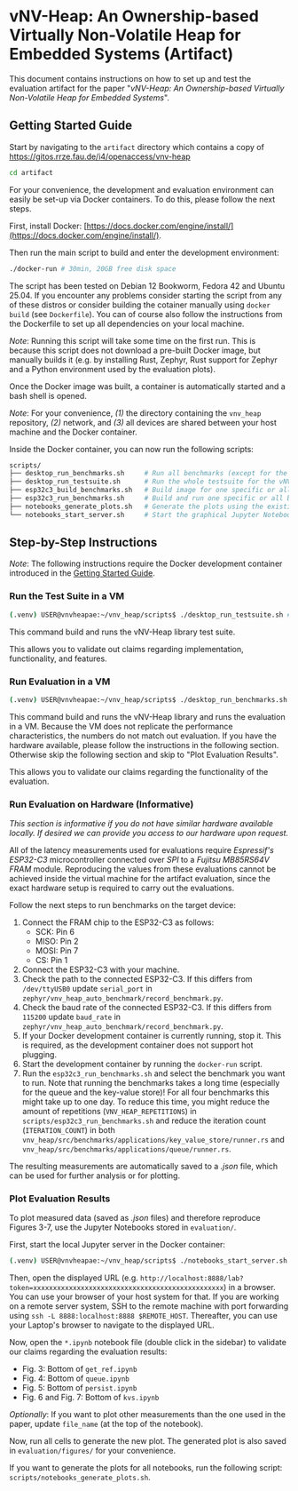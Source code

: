 # vNV-Heap: An Ownership-based Virtually Non-Volatile Heap for Embedded Systems (Artifact)

This document contains instructions on how to set up and test the evaluation artifact for the paper "*vNV-Heap: An Ownership-based Virtually Non-Volatile Heap for Embedded Systems*".

## Getting Started Guide

Start by navigating to the `artifact` directory which contains a copy of https://gitos.rrze.fau.de/i4/openaccess/vnv-heap

``` sh
cd artifact
```

For your convenience, the development and evaluation environment can easily be set-up via Docker containers.
To do this, please follow the next steps.

First, install Docker: [https://docs.docker.com/engine/install/](https://docs.docker.com/engine/install/).

Then run the main script to build and enter the development environment:

```bash
./docker-run # 30min, 20GB free disk space
```

The script has been tested on Debian 12 Bookworm, Fedora 42 and Ubuntu
25.04. If you encounter any problems consider starting the script from
any of these distros or consider building the cotainer manually using
`docker build` (see `Dockerfile`). You can of course also follow the
instructions from the Dockerfile to set up all dependencies on your
local machine.

*Note*: Running this script will take some time on the first run. This
is because this script does not download a pre-built Docker image, but
manually builds it (e.g. by installing Rust, Zephyr, Rust support for
Zephyr and a Python environment used by the evaluation plots).

Once the Docker image was built, a container is automatically started and a bash shell is opened.

*Note*: For your convenience, *(1)* the directory containing the `vnv_heap` repository, *(2)* network, and *(3)* all devices are shared between your host machine and the Docker container.

Inside the Docker container, you can now run the following scripts:

```bash
scripts/
├── desktop_run_benchmarks.sh     # Run all benchmarks (except for the persist benchmark) on the desktop machine. This is not meant for any latency measurements, but for debugging/testing.
├── desktop_run_testsuite.sh      # Run the whole testsuite for the vNV-Heap library
├── esp32c3_build_benchmarks.sh   # Build image for one specific or all benchmarks
├── esp32c3_run_benchmarks.sh     # Build and run one specific or all benchmarks. Note: You nee
├── notebooks_generate_plots.sh   # Generate the plots using the existing Jupyter notebooks
└── notebooks_start_server.sh     # Start the graphical Jupyter Notebook server. This can be used for example to choose select different raw data to be used for the plots
```

## Step-by-Step Instructions

*Note*: The following instructions require the Docker development container introduced in the [Getting Started Guide](#getting-started-guide).

### Run the Test Suite in a VM

``` bash
(.venv) USER@vnvheapae:~/vnv_heap/scripts$ ./desktop_run_testsuite.sh # 2min
```

This command build and runs the vNV-Heap library test suite.

This allows you to validate out claims regarding implementation,
functionality, and features.

### Run Evaluation in a VM

``` bash
(.venv) USER@vnvheapae:~/vnv_heap/scripts$ ./desktop_run_benchmarks.sh # 7min
```

This command build and runs the vNV-Heap library and runs the evaluation
in a VM. Because the VM does not replicate the performance
characteristics, the numbers do not match out evaluation. If you have
the hardware available, please follow the instructions in the following
section. Otherwise skip the following section and skip to "Plot
Evaluation Results".

This allows you to validate our claims regarding the functionality of
the evaluation.

### Run Evaluation on Hardware (Informative)

*This section is informative if you do not have similar hardware available locally. If desired we can provide you access to our hardware upon request.*

All of the latency measurements used for evaluations require
*Espressif's ESP32-C3* microcontroller connected over *SPI* to a
*Fujitsu MB85RS64V FRAM* module. Reproducing the values from these
evaluations cannot be achieved inside the virtual machine for the
artifact evaluation, since the exact hardware setup is required to carry
out the evaluations.

Follow the next steps to run benchmarks on the target device:

1. Connect the FRAM chip to the ESP32-C3 as follows:
    - SCK: Pin 6
    - MISO: Pin 2
    - MOSI: Pin 7
    - CS: Pin 1
2. Connect the ESP32-C3 with your machine.
3. Check the path to the connected ESP32-C3. If this differs from `/dev/ttyUSB0` update `serial_port` in `zephyr/vnv_heap_auto_benchmark/record_benchmark.py`.
4. Check the baud rate of the connected ESP32-C3. If this differs from `115200` update `baud_rate` in `zephyr/vnv_heap_auto_benchmark/record_benchmark.py`.
5. If your Docker development container is currently running, stop it. This is required, as the development container does not support hot plugging.
6. Start the development container by running the `docker-run` script.
7. Run the `esp32c3_run_benchmarks.sh` and select the benchmark you want to run. Note that running the benchmarks takes a long time (especially for the queue and the key-value store)! For all four benchmarks this might take up to one day. To reduce this time, you might reduce the amount of repetitions (`VNV_HEAP_REPETITIONS`) in `scripts/esp32c3_run_benchmarks.sh` and reduce the iteration count (`ITERATION_COUNT`) in both `vnv_heap/src/benchmarks/applications/key_value_store/runner.rs` and `vnv_heap/src/benchmarks/applications/queue/runner.rs`.

The resulting measurements are automatically saved to a *.json* file, which can be used for further analysis or for plotting.

### Plot Evaluation Results

To plot measured data (saved as *.json* files) and therefore reproduce
Figures 3-7, use the Jupyter Notebooks stored in `evaluation/`.

First, start the local Jupyter server in the Docker container:

``` bash
(.venv) USER@vnvheapae:~/vnv_heap/scripts$ ./notebooks_start_server.sh 
```

Then, open the displayed URL (e.g.
`http://localhost:8888/lab?token=xxxxxxxxxxxxxxxxxxxxxxxxxxxxxxxxxxxxxxxxxxxxxxxx`)
in a browser. You can use your browser of your host system for that. If
you are working on a remote server system, SSH to the remote machine
with port forwarding using `ssh -L 8888:localhost:8888 $REMOTE_HOST`.
Thereafter, you can use your Laptop's browser to navigate to the
displayed URL.

Now, open the `*.ipynb` notebook file (double click in the sidebar) to
validate our claims regarding the evaluation results:
- Fig. 3: Bottom of `get_ref.ipynb`
- Fig. 4: Bottom of `queue.ipynb`
- Fig. 5: Bottom of `persist.ipynb`
- Fig. 6 and Fig. 7: Bottom of `kvs.ipynb`

*Optionally*: If you want to plot other measurements than the one used
in the paper, update `file_name` (at the top of the notebook).

Now, run all cells to generate the new plot. The generated plot is also
saved in `evaluation/figures/` for your convenience.

If you want to generate the plots for all notebooks, run the following
script: `scripts/notebooks_generate_plots.sh`.
